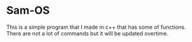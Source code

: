 # Sam-OS
This is a simple program that I made in c++ that has some of functions. There are not a lot of commands but it will be updated overtime.
